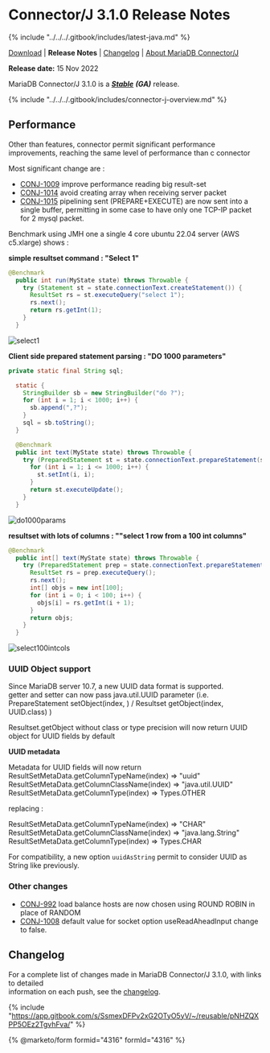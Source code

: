 # Connector/J 3.1.0 Release Notes

{% include "../../../.gitbook/includes/latest-java.md" %}

[Download](https://mariadb.com/downloads/connectors/connectors-data-access/java8-connector) | **Release Notes** | [Changelog](../changelogs/3.1/3.1.0.md) | [About MariaDB Connector/J](https://app.gitbook.com/s/CjGYMsT2MVP4nd3IyW2L/mariadb-connector-j/about-mariadb-connector-j)

**Release date:** 15 Nov 2022

MariaDB Connector/J 3.1.0 is a [_**Stable**_](../../../community-server/about/release-criteria.md) _**(GA)**_ release.

{% include "../../../.gitbook/includes/connector-j-overview.md" %}

## Performance

Other than features, connector permit significant performance improvements, reaching the same level of performance than c connector

Most significant change are :

* [CONJ-1009](https://jira.mariadb.org/browse/CONJ-1009) improve performance reading big result-set
* [CONJ-1014](https://jira.mariadb.org/browse/CONJ-1014) avoid creating array when receiving server packet
* [CONJ-1015](https://jira.mariadb.org/browse/CONJ-1015) pipelining sent (PREPARE+EXECUTE) are now sent into a single buffer, permitting in some case to have only one TCP-IP packet for 2 mysql packet.

Benchmark using JMH one a single 4 core ubuntu 22.04 server (AWS c5.xlarge) shows :

**simple resultset command : "Select 1"**

```java
@Benchmark
  public int run(MyState state) throws Throwable {
    try (Statement st = state.connectionText.createStatement()) {
      ResultSet rs = st.executeQuery("select 1");
      rs.next();
      return rs.getInt(1);
    }
  }
```

![select1](../../../.gitbook/assets/select1.png)

**Client side prepared statement parsing : "DO 1000 parameters"**

```java
private static final String sql;

  static {
    StringBuilder sb = new StringBuilder("do ?");
    for (int i = 1; i < 1000; i++) {
      sb.append(",?");
    }
    sql = sb.toString();
  }

  @Benchmark
  public int text(MyState state) throws Throwable {
    try (PreparedStatement st = state.connectionText.prepareStatement(sql)) {
      for (int i = 1; i <= 1000; i++) {
        st.setInt(i, i);
      }
      return st.executeUpdate();
    }
  }
```

![do1000params](../../../.gitbook/assets/do1000params.png)

**resultset with lots of columns : ""select 1 row from a 100 int columns"**

```java
@Benchmark
  public int[] text(MyState state) throws Throwable {
    try (PreparedStatement prep = state.connectionText.prepareStatement("select * FROM test100")) {
      ResultSet rs = prep.executeQuery();
      rs.next();
      int[] objs = new int[100];
      for (int i = 0; i < 100; i++) {
        objs[i] = rs.getInt(i + 1);
      }
      return objs;
    }
  }
```

![select100intcols](../../../.gitbook/assets/select100intcols.png)

### UUID Object support

Since MariaDB server 10.7, a new UUID data format is supported.\
getter and setter can now pass java.util.UUID parameter (i.e. PrepareStatement setObject(index, ) / Resultset getObject(index, UUID.class) )

Resultset.getObject without class or type precision will now return UUID object for UUID fields by default

**UUID metadata**

Metadata for UUID fields will now return\
ResultSetMetaData.getColumnTypeName(index) => "uuid"\
ResultSetMetaData.getColumnClassName(index) => "java.util.UUID"\
ResultSetMetaData.getColumnType(index) => Types.OTHER

replacing :

ResultSetMetaData.getColumnTypeName(index) => "CHAR"\
ResultSetMetaData.getColumnClassName(index) => "java.lang.String"\
ResultSetMetaData.getColumnType(index) => Types.CHAR

For compatibility, a new option `uuidAsString` permit to consider UUID as String like previously.

### Other changes

* [CONJ-992](https://jira.mariadb.org/browse/CONJ-992) load balance hosts are now chosen using ROUND ROBIN in place of RANDOM
* [CONJ-1008](https://jira.mariadb.org/browse/CONJ-1008) default value for socket option useReadAheadInput change to false.

## Changelog

For a complete list of changes made in MariaDB Connector/J 3.1.0, with links to detailed\
information on each push, see the [changelog](../changelogs/3.1/3.1.0.md).

{% include "https://app.gitbook.com/s/SsmexDFPv2xG2OTyO5yV/~/reusable/pNHZQXPP5OEz2TgvhFva/" %}

{% @marketo/form formid="4316" formId="4316" %}

